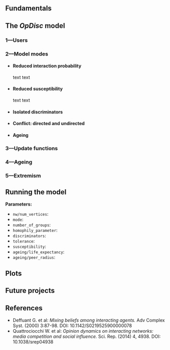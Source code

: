 ## Fundamentals

## The *OpDisc* model

### 1––Users

### 2––Model modes

- #### Reduced interaction probability
    text text 

- #### Reduced susceptibility 
    text text

- #### Isolated discriminators
- #### Conflict: directed and undirected 
- #### Ageing 

### 3––Update functions

### 4––Ageing

### 5––Extremism

## Running the model

**Parameters:**

- `nw/num_vertices`:
- `mode`:
- `number_of_groups`:
- `homophily_parameter`:
- `discriminators`:
- `tolerance`:
- `susceptibility`:
- `ageing/life_expectancy`:
- `ageing/peer_radius`:

## Plots


## Future projects


## References
- Deffuant G. et al: _Mixing beliefs among interacting agents._ Adv Complex Syst. (2000) 3:87-98. DOI: 10.1142/S0219525900000078
- Quattrociocchi W. et al: _Opinion dynamics on interacting networks: media competition and social influence._ Sci. Rep. (2014) 4, 4938. DOI: 10.1038/srep04938
